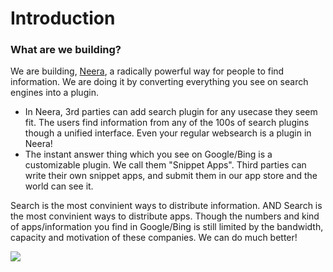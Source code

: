# Introduction

### What are we building? <a id="docs-internal-guid-b30c87a3-7fff-2446-4065-bc9ce63e101a"></a>

We are building, [Neera](https://docs.neera.ai/), a radically powerful way for people to find information. We are doing it by converting everything you see on search engines into a plugin.

* In Neera, 3rd parties can add search plugin for any usecase they seem fit. The users find information from any of the 100s of search plugins though a unified interface. Even your regular websearch is a plugin in Neera!
* The instant answer thing which you see on Google/Bing is a customizable plugin. We call them "Snippet Apps". Third parties can write their own snippet apps, and submit them in our app store and the world can see it.

Search is the most convinient ways to distribute information. AND Search is the most convinient ways to distribute apps. Though the numbers and kind of apps/information you find in Google/Bing is still limited by the bandwidth, capacity and motivation of these companies. We can do much better!



![](https://lh5.googleusercontent.com/UdlV8qkXEYl5asD4qvWp3_ObCCap5IrZh0u14aYylVsFMQ3ud9FnitHyDUUbFWZyk6q30iTbqHzrcLHLhalaFNiWtQmkMdEinS5TCfIwQ5bZq2vwwGI_PHuoG-cMvHkrGdRUfg6k)













